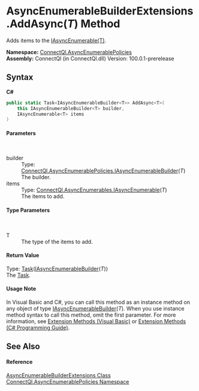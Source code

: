 # AsyncEnumerableBuilderExtensions.AddAsync(*T*) Method 
 

Adds items to the <a href="T_ConnectQl_AsyncEnumerables_IAsyncEnumerable_1">IAsyncEnumerable(T)</a>.

**Namespace:**&nbsp;<a href="N_ConnectQl_AsyncEnumerablePolicies">ConnectQl.AsyncEnumerablePolicies</a><br />**Assembly:**&nbsp;ConnectQl (in ConnectQl.dll) Version: 100.0.1-prerelease

## Syntax

**C#**<br />
``` C#
public static Task<IAsyncEnumerableBuilder<T>> AddAsync<T>(
	this IAsyncEnumerableBuilder<T> builder,
	IAsyncEnumerable<T> items
)

```


#### Parameters
&nbsp;<dl><dt>builder</dt><dd>Type: <a href="T_ConnectQl_AsyncEnumerablePolicies_IAsyncEnumerableBuilder_1">ConnectQl.AsyncEnumerablePolicies.IAsyncEnumerableBuilder</a>(*T*)<br />The builder.</dd><dt>items</dt><dd>Type: <a href="T_ConnectQl_AsyncEnumerables_IAsyncEnumerable_1">ConnectQl.AsyncEnumerables.IAsyncEnumerable</a>(*T*)<br />The items to add.</dd></dl>

#### Type Parameters
&nbsp;<dl><dt>T</dt><dd>The type of the items to add.</dd></dl>

#### Return Value
Type: <a href="http://msdn2.microsoft.com/en-us/library/dd321424" target="_blank">Task</a>(<a href="T_ConnectQl_AsyncEnumerablePolicies_IAsyncEnumerableBuilder_1">IAsyncEnumerableBuilder</a>(*T*))<br />The <a href="http://msdn2.microsoft.com/en-us/library/dd235678" target="_blank">Task</a>.

#### Usage Note
In Visual Basic and C#, you can call this method as an instance method on any object of type <a href="T_ConnectQl_AsyncEnumerablePolicies_IAsyncEnumerableBuilder_1">IAsyncEnumerableBuilder</a>(*T*). When you use instance method syntax to call this method, omit the first parameter. For more information, see <a href="http://msdn.microsoft.com/en-us/library/bb384936.aspx">Extension Methods (Visual Basic)</a> or <a href="http://msdn.microsoft.com/en-us/library/bb383977.aspx">Extension Methods (C# Programming Guide)</a>.

## See Also


#### Reference
<a href="T_ConnectQl_AsyncEnumerablePolicies_AsyncEnumerableBuilderExtensions">AsyncEnumerableBuilderExtensions Class</a><br /><a href="N_ConnectQl_AsyncEnumerablePolicies">ConnectQl.AsyncEnumerablePolicies Namespace</a><br />